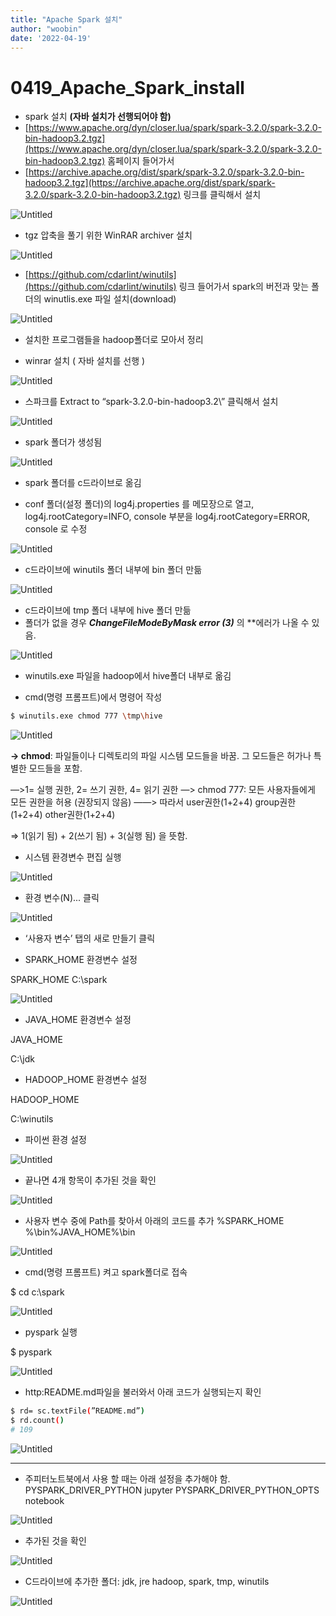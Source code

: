 ```yaml
---
title: "Apache Spark 설치"
author: "woobin"
date: '2022-04-19'
---
```


# 0419_Apache_Spark_install

- spark 설치 **(자바 설치가 선행되어야 함)**
- [https://www.apache.org/dyn/closer.lua/spark/spark-3.2.0/spark-3.2.0-bin-hadoop3.2.tgz](https://www.apache.org/dyn/closer.lua/spark/spark-3.2.0/spark-3.2.0-bin-hadoop3.2.tgz) 홈페이지 들어가서
- [https://archive.apache.org/dist/spark/spark-3.2.0/spark-3.2.0-bin-hadoop3.2.tgz](https://archive.apache.org/dist/spark/spark-3.2.0/spark-3.2.0-bin-hadoop3.2.tgz) 링크를 클릭해서 설치

![Untitled](/Images/0419_Apache_Spark_install/Untitled.png)

- tgz 압축을 풀기 위한 WinRAR archiver 설치

![Untitled](/Images/0419_Apache_Spark_install/Untitled%201.png)

- [https://github.com/cdarlint/winutils](https://github.com/cdarlint/winutils) 링크 들어가서 spark의 버전과 맞는 폴더의 winutlis.exe 파일 설치(download)

![Untitled](/Images/0419_Apache_Spark_install/Untitled%202.png)

- 설치한 프로그램들을 hadoop폴더로 모아서 정리

- winrar 설치 ( 자바 설치를 선행 )

![Untitled](/Images/0419_Apache_Spark_install/Untitled%203.png)

- 스파크를 Extract to “spark-3.2.0-bin-hadoop3.2\” 클릭해서 설치

![Untitled](/Images/0419_Apache_Spark_install/Untitled%204.png)

- spark 폴더가 생성됨

![Untitled](/Images/0419_Apache_Spark_install/Untitled%205.png)

- spark 폴더를 c드라이브로 옮김

- conf 폴더(설정 폴더)의 log4j.properties 를 메모장으로 열고, 
log4j.rootCategory=INFO, console 부분을
log4j.rootCategory=ERROR, console 로 수정

![Untitled](/Images/0419_Apache_Spark_install/Untitled%206.png)

- c드라이브에 winutils 폴더 내부에 bin 폴더 만듦

![Untitled](/Images/0419_Apache_Spark_install/Untitled%207.png)

- c드라이브에 tmp 폴더 내부에 hive 폴더 만듦
- 폴더가 없을 경우 ***ChangeFileModeByMask error (3)*** 의 **에러가 나올 수 있음.

![Untitled](/Images/0419_Apache_Spark_install/Untitled%208.png)

- winutils.exe 파일을 hadoop에서 hive폴더 내부로 옮김

- cmd(명령 프롬프트)에서 명령어 작성

```bash
$ winutils.exe chmod 777 \tmp\hive
```

![Untitled](/Images/0419_Apache_Spark_install/Untitled%209.png)

**-> chmod**: 파일들이나 디렉토리의 파일 시스템 모드들을 바꿈. 그 모드들은 허가나 특별한 모드들을 포함.

—>1= 실행 권한, 2= 쓰기 권한, 4= 읽기 권한
—> chmod 777: 모든 사용자들에게 모든 권한을 허용 (권장되지 않음) ——> 따라서 user권한(1+2+4) group권한(1+2+4) other권한(1+2+4) 

⇒ 1(읽기 됨) + 2(쓰기 됨) + 3(실행 됨) 을 뜻함.

- 시스템 환경변수 편집 실행

![Untitled](/Images/0419_Apache_Spark_install/Untitled%2010.png)

- 환경 변수(N)... 클릭

![Untitled](/Images/0419_Apache_Spark_install/Untitled%2011.png)

- ‘사용자 변수’ 탭의 새로 만들기 클릭

- SPARK_HOME 환경변수 설정

SPARK_HOME
C:\spark

![Untitled](/Images/0419_Apache_Spark_install/Untitled%2012.png)

- JAVA_HOME 환경변수 설정

JAVA_HOME

C:\jdk

- HADOOP_HOME 환경변수 설정

HADOOP_HOME

C:\winutils

- 파이썬 환경 설정

![Untitled](/Images/0419_Apache_Spark_install/Untitled%2013.png)

- 끝나면 4개 항목이 추가된 것을 확인

![Untitled](/Images/0419_Apache_Spark_install/Untitled%2014.png)

- 사용자 변수 중에 Path를 찾아서 아래의 코드를 추가
%SPARK_HOME
%\bin%JAVA_HOME%\bin

![Untitled](/Images/0419_Apache_Spark_install/Untitled%2015.png)

- cmd(명령 프롬프트) 켜고 spark폴더로 접속

$ cd c:\spark

![Untitled](/Images/0419_Apache_Spark_install/Untitled%2016.png)

- pyspark 실행

$ pyspark

![Untitled](/Images/0419_Apache_Spark_install/Untitled%2017.png)

- http:README.md파일을 불러와서 아래 코드가 실행되는지 확인

```bash
$ rd= sc.textFile(”README.md”)
$ rd.count()
# 109
```

![Untitled](/Images/0419_Apache_Spark_install/Untitled%2018.png)

---

- 주피터노트북에서 사용 할 때는 아래 설정을 추가해야 함.
PYSPARK_DRIVER_PYTHON
jupyter
PYSPARK_DRIVER_PYTHON_OPTS
notebook

![Untitled](/Images/0419_Apache_Spark_install/Untitled%2019.png)

- 추가된 것을 확인

![Untitled](/Images/0419_Apache_Spark_install/Untitled%2020.png)

- C드라이브에 추가한 폴더:
jdk, jre hadoop, spark, tmp, winutils

![Untitled](/Images/0419_Apache_Spark_install/Untitled%2021.png)